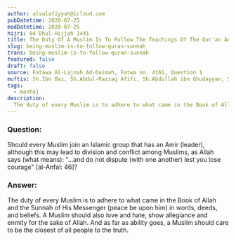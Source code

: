 ```yaml
---
author: alsalafiyyah@icloud.com
pubDatetime: 2020-07-25
modDatetime: 2020-07-25
hijri: 04 Dhul-Hijjah 1441
title: The Duty Of A Muslim Is To Follow The Teachings Of The Qur'an And Sunnah
slug: being-muslim-is-to-follow-quran-sunnah
trans: being-muslim-is-to-follow-quran-sunnah
featured: false
draft: false
source: Fatawa Al-Lajnah Ad-Daimah, Fatwa no. 4161, Question 1
muftis: Sh.Ibn Baz, Sh.Abdul-Razzaq Afifi, Sh.Abdullah ibn Ghudayyan, Sh.Abdullah ibn Qa'ud
tags:
  - manhaj
description:
  The duty of every Muslim is to adhere to what came in the Book of Allah and the Sunnah of His Messenger in words, deeds, and beliefs.
---
```


### Question: 

Should every Muslim join an Islamic group that has an Amir (leader), although this may lead to division and conflict among Muslims, as Allah says (what means): "...and do not dispute (with one another) lest you lose courage" [al-Anfal: 46]?

### Answer:

The duty of every Muslim is to adhere to what came in the Book of Allah and the Sunnah of His Messenger (peace be upon him) in words, deeds, and beliefs. A Muslim should also love and hate, show allegiance and enmity for the sake of Allah. And as far as ability goes, a Muslim should care to be the closest of all people to the truth.
